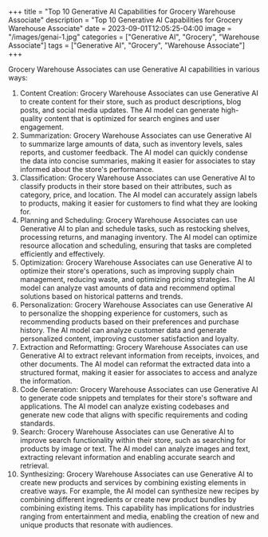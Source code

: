 +++
title = "Top 10 Generative AI Capabilities for Grocery Warehouse Associate"
description = "Top 10 Generative AI Capabilities for Grocery Warehouse Associate"
date = 2023-09-01T12:05:25-04:00
image = "/images/genai-1.jpg"
categories = ["Generative AI", "Grocery", "Warehouse Associate"]
tags = ["Generative AI", "Grocery", "Warehouse Associate"]
+++

Grocery Warehouse Associates can use Generative AI capabilities in various ways:

1. Content Creation: Grocery Warehouse Associates can use Generative AI to create content for their store, such as product descriptions, blog posts, and social media updates. The AI model can generate high-quality content that is optimized for search engines and user engagement.
2. Summarization: Grocery Warehouse Associates can use Generative AI to summarize large amounts of data, such as inventory levels, sales reports, and customer feedback. The AI model can quickly condense the data into concise summaries, making it easier for associates to stay informed about the store's performance.
3. Classification: Grocery Warehouse Associates can use Generative AI to classify products in their store based on their attributes, such as category, price, and location. The AI model can accurately assign labels to products, making it easier for customers to find what they are looking for.
4. Planning and Scheduling: Grocery Warehouse Associates can use Generative AI to plan and schedule tasks, such as restocking shelves, processing returns, and managing inventory. The AI model can optimize resource allocation and scheduling, ensuring that tasks are completed efficiently and effectively.
5. Optimization: Grocery Warehouse Associates can use Generative AI to optimize their store's operations, such as improving supply chain management, reducing waste, and optimizing pricing strategies. The AI model can analyze vast amounts of data and recommend optimal solutions based on historical patterns and trends.
6. Personalization: Grocery Warehouse Associates can use Generative AI to personalize the shopping experience for customers, such as recommending products based on their preferences and purchase history. The AI model can analyze customer data and generate personalized content, improving customer satisfaction and loyalty.
7. Extraction and Reformatting: Grocery Warehouse Associates can use Generative AI to extract relevant information from receipts, invoices, and other documents. The AI model can reformat the extracted data into a structured format, making it easier for associates to access and analyze the information.
8. Code Generation: Grocery Warehouse Associates can use Generative AI to generate code snippets and templates for their store's software and applications. The AI model can analyze existing codebases and generate new code that aligns with specific requirements and coding standards.
9. Search: Grocery Warehouse Associates can use Generative AI to improve search functionality within their store, such as searching for products by image or text. The AI model can analyze images and text, extracting relevant information and enabling accurate search and retrieval.
10. Synthesizing: Grocery Warehouse Associates can use Generative AI to create new products and services by combining existing elements in creative ways. For example, the AI model can synthesize new recipes by combining different ingredients or create new product bundles by combining existing items. This capability has implications for industries ranging from entertainment and media, enabling the creation of new and unique products that resonate with audiences.